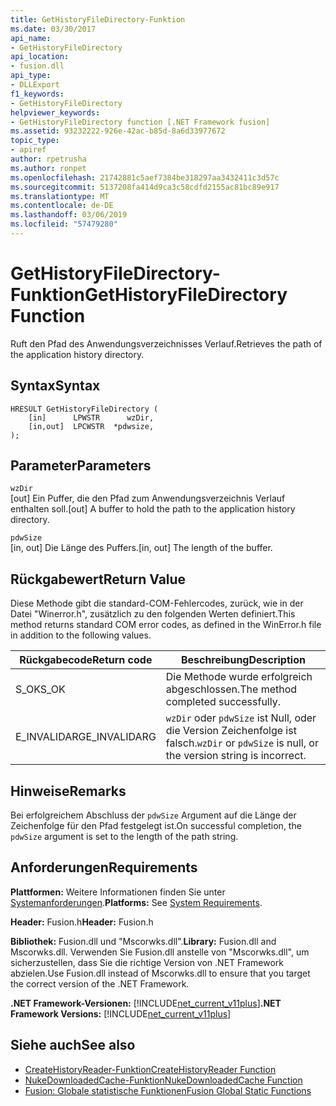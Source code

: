 ```yaml
---
title: GetHistoryFileDirectory-Funktion
ms.date: 03/30/2017
api_name:
- GetHistoryFileDirectory
api_location:
- fusion.dll
api_type:
- DLLExport
f1_keywords:
- GetHistoryFileDirectory
helpviewer_keywords:
- GetHistoryFileDirectory function [.NET Framework fusion]
ms.assetid: 93232222-926e-42ac-b85d-8a6d33977672
topic_type:
- apiref
author: rpetrusha
ms.author: ronpet
ms.openlocfilehash: 21742881c5aef7384be318297aa3432411c3d57c
ms.sourcegitcommit: 5137208fa414d9ca3c58cdfd2155ac81bc89e917
ms.translationtype: MT
ms.contentlocale: de-DE
ms.lasthandoff: 03/06/2019
ms.locfileid: "57479280"
---
```

# <a name="gethistoryfiledirectory-function"></a><span data-ttu-id="0ac66-102">GetHistoryFileDirectory-Funktion</span><span class="sxs-lookup"><span data-stu-id="0ac66-102">GetHistoryFileDirectory Function</span></span>
<span data-ttu-id="0ac66-103">Ruft den Pfad des Anwendungsverzeichnisses Verlauf.</span><span class="sxs-lookup"><span data-stu-id="0ac66-103">Retrieves the path of the application history directory.</span></span>  
  
## <a name="syntax"></a><span data-ttu-id="0ac66-104">Syntax</span><span class="sxs-lookup"><span data-stu-id="0ac66-104">Syntax</span></span>  
  
```  
HRESULT GetHistoryFileDirectory (  
    [in]      LPWSTR      wzDir,  
    [in,out]  LPCWSTR  *pdwsize,  
);  
```  
  
## <a name="parameters"></a><span data-ttu-id="0ac66-105">Parameter</span><span class="sxs-lookup"><span data-stu-id="0ac66-105">Parameters</span></span>  
 `wzDir`  
 <span data-ttu-id="0ac66-106">[out] Ein Puffer, die den Pfad zum Anwendungsverzeichnis Verlauf enthalten soll.</span><span class="sxs-lookup"><span data-stu-id="0ac66-106">[out] A buffer to hold the path to the application history directory.</span></span>  
  
 `pdwSize`  
 <span data-ttu-id="0ac66-107">[in, out] Die Länge des Puffers.</span><span class="sxs-lookup"><span data-stu-id="0ac66-107">[in, out] The length of the buffer.</span></span>  
  
## <a name="return-value"></a><span data-ttu-id="0ac66-108">Rückgabewert</span><span class="sxs-lookup"><span data-stu-id="0ac66-108">Return Value</span></span>  
 <span data-ttu-id="0ac66-109">Diese Methode gibt die standard-COM-Fehlercodes, zurück, wie in der Datei "Winerror.h", zusätzlich zu den folgenden Werten definiert.</span><span class="sxs-lookup"><span data-stu-id="0ac66-109">This method returns standard COM error codes, as defined in the WinError.h file in addition to the following values.</span></span>  
  
|<span data-ttu-id="0ac66-110">Rückgabecode</span><span class="sxs-lookup"><span data-stu-id="0ac66-110">Return code</span></span>|<span data-ttu-id="0ac66-111">Beschreibung</span><span class="sxs-lookup"><span data-stu-id="0ac66-111">Description</span></span>|  
|-----------------|-----------------|  
|<span data-ttu-id="0ac66-112">S_OK</span><span class="sxs-lookup"><span data-stu-id="0ac66-112">S_OK</span></span>|<span data-ttu-id="0ac66-113">Die Methode wurde erfolgreich abgeschlossen.</span><span class="sxs-lookup"><span data-stu-id="0ac66-113">The method completed successfully.</span></span>|  
|<span data-ttu-id="0ac66-114">E_INVALIDARG</span><span class="sxs-lookup"><span data-stu-id="0ac66-114">E_INVALIDARG</span></span>|<span data-ttu-id="0ac66-115">`wzDir` oder `pdwSize` ist Null, oder die Version Zeichenfolge ist falsch.</span><span class="sxs-lookup"><span data-stu-id="0ac66-115">`wzDir` or `pdwSize` is null, or the version string is incorrect.</span></span>|  
  
## <a name="remarks"></a><span data-ttu-id="0ac66-116">Hinweise</span><span class="sxs-lookup"><span data-stu-id="0ac66-116">Remarks</span></span>  
 <span data-ttu-id="0ac66-117">Bei erfolgreichem Abschluss der `pdwSize` Argument auf die Länge der Zeichenfolge für den Pfad festgelegt ist.</span><span class="sxs-lookup"><span data-stu-id="0ac66-117">On successful completion, the `pdwSize` argument is set to the length of the path string.</span></span>  
  
## <a name="requirements"></a><span data-ttu-id="0ac66-118">Anforderungen</span><span class="sxs-lookup"><span data-stu-id="0ac66-118">Requirements</span></span>  
 <span data-ttu-id="0ac66-119">**Plattformen:** Weitere Informationen finden Sie unter [Systemanforderungen](../../../../docs/framework/get-started/system-requirements.md).</span><span class="sxs-lookup"><span data-stu-id="0ac66-119">**Platforms:** See [System Requirements](../../../../docs/framework/get-started/system-requirements.md).</span></span>  
  
 <span data-ttu-id="0ac66-120">**Header:** Fusion.h</span><span class="sxs-lookup"><span data-stu-id="0ac66-120">**Header:** Fusion.h</span></span>  
  
 <span data-ttu-id="0ac66-121">**Bibliothek:** Fusion.dll und "Mscorwks.dll".</span><span class="sxs-lookup"><span data-stu-id="0ac66-121">**Library:** Fusion.dll and Mscorwks.dll.</span></span> <span data-ttu-id="0ac66-122">Verwenden Sie Fusion.dll anstelle von "Mscorwks.dll", um sicherzustellen, dass Sie die richtige Version von .NET Framework abzielen.</span><span class="sxs-lookup"><span data-stu-id="0ac66-122">Use Fusion.dll instead of Mscorwks.dll to ensure that you target the correct version of the .NET Framework.</span></span>  
  
 <span data-ttu-id="0ac66-123">**.NET Framework-Versionen:** [!INCLUDE[net_current_v11plus](../../../../includes/net-current-v11plus-md.md)]</span><span class="sxs-lookup"><span data-stu-id="0ac66-123">**.NET Framework Versions:** [!INCLUDE[net_current_v11plus](../../../../includes/net-current-v11plus-md.md)]</span></span>  
  
## <a name="see-also"></a><span data-ttu-id="0ac66-124">Siehe auch</span><span class="sxs-lookup"><span data-stu-id="0ac66-124">See also</span></span>
- [<span data-ttu-id="0ac66-125">CreateHistoryReader-Funktion</span><span class="sxs-lookup"><span data-stu-id="0ac66-125">CreateHistoryReader Function</span></span>](../../../../docs/framework/unmanaged-api/fusion/createhistoryreader-function.md)
- [<span data-ttu-id="0ac66-126">NukeDownloadedCache-Funktion</span><span class="sxs-lookup"><span data-stu-id="0ac66-126">NukeDownloadedCache Function</span></span>](../../../../docs/framework/unmanaged-api/fusion/nukedownloadedcache-function.md)
- [<span data-ttu-id="0ac66-127">Fusion: Globale statistische Funktionen</span><span class="sxs-lookup"><span data-stu-id="0ac66-127">Fusion Global Static Functions</span></span>](../../../../docs/framework/unmanaged-api/fusion/fusion-global-static-functions.md)
